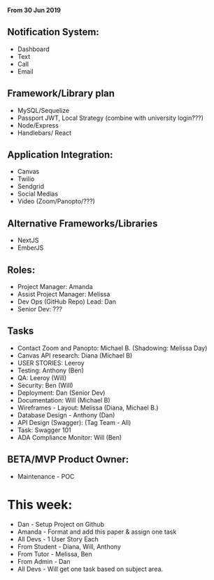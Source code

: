 __From 30 Jun 2019__

## Notification System:
* Dashboard
* Text
* Call
* Email

## Framework/Library plan
* MySQL/Sequelize
* Passport JWT, Local Strategy (combine with university login???)
* Node/Express
* Handlebars/ React

## Application Integration:
* Canvas
* Twilio
* Sendgrid
* Social Medias
* Video (Zoom/Panopto/???)

## Alternative Frameworks/Libraries
* NextJS
* EmberJS

## Roles:
* Project Manager: Amanda 
* Assist Project Manager: Melissa
* Dev Ops (GitHub Repo) Lead: Dan
* Senior Dev:  ???

## Tasks
* Contact Zoom and Panopto: Michael B. (Shadowing: Melissa Day)
* Canvas API research: Diana (Michael B)
* USER STORIES: Leeroy
* Testing: Anthony (Ben)
* QA: Leeroy (Will)
* Security: Ben (Will)
* Deployment: Dan (Senior Dev)
* Documentation: Will (Michael B) 
* Wireframes - Layout: Melissa (Diana, Michael B.)
* Database Design - Anthony (Dan)
* API Design (Swagger): (Tag Team - All)
* Task: Swagger 101
* ADA Compliance Monitor: Will (Ben)

## BETA/MVP Product Owner:
* Maintenance - POC

# This week:

* Dan - Setup Project on Github
* Amanda - Format and add this paper & assign one task
* All Devs - 1 User Story Each
* From Student - Diana, Will, Anthony
* From Tutor - Melissa, Ben
* From Admin - Dan
* All Devs - Will get one task based on subject area.

